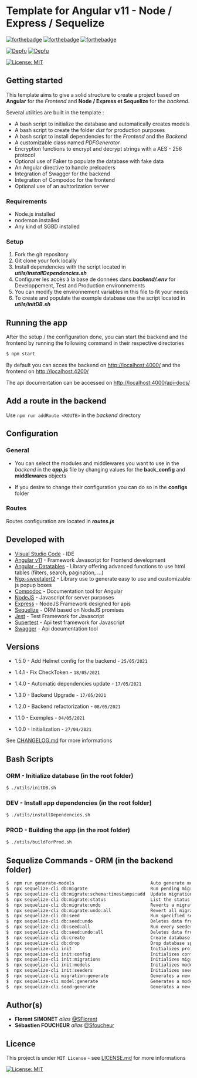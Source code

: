﻿# Template for Angular v11 - Node / Express / Sequelize

[![forthebadge](https://forthebadge.com/images/badges/built-with-love.svg)](https://forthebadge.com) [![forthebadge](https://forthebadge.com/images/badges/it-works-why.svg)](https://forthebadge.com) [![forthebadge](https://forthebadge.com/images/badges/powered-by-black-magic.svg)](https://forthebadge.com)

[![Depfu](https://badges.depfu.com/badges/a89d2322e30be2ad63350af5f0da8885/status.svg)](https://depfu.com) [![Depfu](https://badges.depfu.com/badges/a89d2322e30be2ad63350af5f0da8885/overview.svg)](https://depfu.com/github/SFlorent/template-angular-node?project_id=26257)

[![License: MIT](https://img.shields.io/badge/License-MIT-yellow.svg)](https://opensource.org/licenses/MIT)

## Getting started

This template aims to give a solid structure to create a project based on **Angular** for the *Frontend* and **Node / Express et Sequelize** for the *backend*.

Several utilities are built in the template :

* A bash script to initialize the database and automatically creates models
* A bash script to create the folder *dist* for production purposes
* A bash script to install dependencies for the *Frontend* and the *Backend*
* A customizable class named *PDFGenerator*
* Encryption functions to encrypt and decrypt strings with a AES - 256 protocol
* Optional use of Faker to populate the database with fake data
* An Angular directive to handle preloaders
* Integration of Swagger for the backend
* Integration of Compodoc for the frontend
* Optional use of an auhtorization server


### Requirements

* Node.js installed
* nodemon installed
* Any kind of SGBD installed

### Setup

1. Fork the git repository
2. Git clone your fork locally
3. Install dependencies with the script located in ***utils/installDependencies.sh***
4. Configurer les accès à la base de données dans ***backend/.env*** for Developpement, Test and Production environnements
5. You can modify the environnement variables in this file to fit your needs
6. To create and populate the exemple database use the script located in ***utils/initDB.sh***

## Running the app

After the setup / the configuration done, you can start the backend and the frontend by running the following command in their respective directories

```sh
$ npm start
```

By default you can acces the backend on <http://localhost:4000/> and the frontend on <http://localhost:4200/>

The api documentation can be accessed on <http://localhost:4000/api-docs/>

## Add a route in the backend

Use `npm run addRoute <ROUTE>` in the *backend* directory

## Configuration

### General

* You can select the modules and middlewares you want to use in the *backend* in the ***app.js*** file by changing values for the **back_config** and **middlewares** objects

* If you desire to change their configuration you can do so in the **configs** folder

### Routes

Routes configuration are located in ***routes.js***

## Developed with

* [Visual Studio Code](https://code.visualstudio.com/) - IDE
* [Angular v11](https://angular.io/) - Framework Javascript for Frontend development
* [Angular - Datatables](http://l-lin.github.io/angular-datatables/#/welcome) - Library offering advanced functions to use html tables (filters, search, pagination, ...)
* [Ngx-sweetalert2](https://www.npmjs.com/package/@sweetalert2/ngx-sweetalert2) - Library use to generate easy to use and customizable js popup boxes
* [Compodoc](https://compodoc.app/) - Documentation tool for Angular
* [NodeJS](https://nodejs.org/en/) - Javascript for server purposes
* [Express](https://expressjs.com/fr/) - NodeJS Framework designed for apis
* [Sequelize](https://sequelize.org/) - ORM based on NodeJS promises
* [Jest](https://jestjs.io/) - Test Framework for Javascript
* [Supertest](https://www.npmjs.com/package/supertest) - Api test framework for Javascript
* [Swagger](https://swagger.io/) - Api documentation tool

## Versions

* 1.5.0 - Add Helmet config for the backend - `25/05/2021`

* 1.4.1 - Fix CheckToken - `18/05/2021`

* 1.4.0 - Automatic dependencies update - `17/05/2021`

* 1.3.0 - Backend Upgrade - `17/05/2021`

* 1.2.0 - Backend refactorization - `08/05/2021`

* 1.1.0 - Exemples - `04/05/2021`

* 1.0.0 - Initialization - `27/04/2021`

See [CHANGELOG.md](CHANGELOG.md) for more informations

## Bash Scripts 

### ORM - Initialize database (in the root folder)

```sh
$ ./utils/initDB.sh
```

### DEV - Install app dependencies (in the root folder)

```sh
$ ./utils/installDependencies.sh
```

### PROD - Building the app (in the root folder)

```sh
$ ./utils/buildForProd.sh
```

## Sequelize Commands - ORM (in the backend folder)

```sh
$  npm run generate-models                             Auto generate models
$  npx sequelize-cli db:migrate                        Run pending migrations
$  npx sequelize-cli db:migrate:schema:timestamps:add  Update migration table to have timestamps
$  npx sequelize-cli db:migrate:status                 List the status of all migrations
$  npx sequelize-cli db:migrate:undo                   Reverts a migration
$  npx sequelize-cli db:migrate:undo:all               Revert all migrations ran
$  npx sequelize-cli db:seed                           Run specified seeder
$  npx sequelize-cli db:seed:undo                      Deletes data from the database
$  npx sequelize-cli db:seed:all                       Run every seeder
$  npx sequelize-cli db:seed:undo:all                  Deletes data from the database
$  npx sequelize-cli db:create                         Create database specified by configuration
$  npx sequelize-cli db:drop                           Drop database specified by configuration
$  npx sequelize-cli init                              Initializes project
$  npx sequelize-cli init:config                       Initializes configuration
$  npx sequelize-cli init:migrations                   Initializes migrations
$  npx sequelize-cli init:models                       Initializes models
$  npx sequelize-cli init:seeders                      Initializes seeders
$  npx sequelize-cli migration:generate                Generates a new migration file       [aliases: migration:create]
$  npx sequelize-cli model:generate                    Generates a model and its migration  [aliases: model:create]
$  npx sequelize-cli seed:generate                     Generates a new seed file            [aliases: seed:create]
```

## Author(s)

* **Florent SIMONET** _alias_ [@SFlorent](https://github.com/SFlorent)
* **Sébastien FOUCHEUR** _alias_ [@Sfoucheur](https://github.com/Sfoucheur)

## Licence

This project is under ``MIT License`` - see [LICENSE.md](LICENSE.md) for more informations

[![License: MIT](https://img.shields.io/badge/License-MIT-yellow.svg)](https://opensource.org/licenses/MIT)
